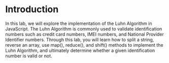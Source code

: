 # Introduction

In this lab, we will explore the implementation of the Luhn Algorithm in JavaScript. The Luhn Algorithm is commonly used to validate identification numbers such as credit card numbers, IMEI numbers, and National Provider Identifier numbers. Through this lab, you will learn how to split a string, reverse an array, use map(), reduce(), and shift() methods to implement the Luhn Algorithm, and ultimately determine whether a given identification number is valid or not.
